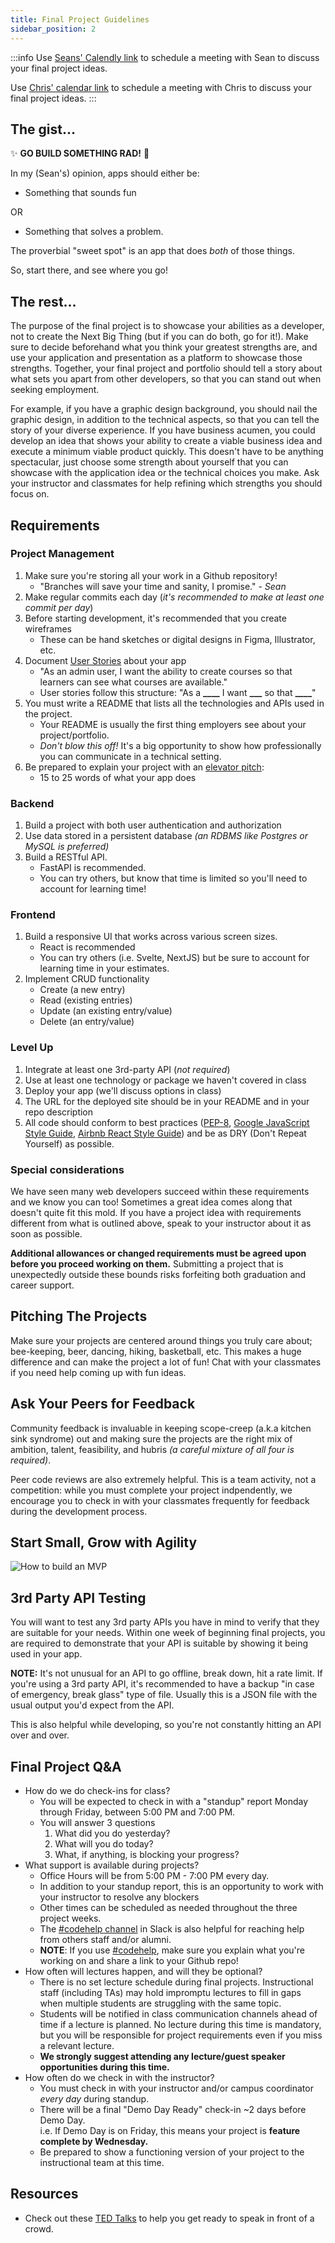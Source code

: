 ```yaml
---
title: Final Project Guidelines
sidebar_position: 2
---
```


<!-- markdownlint-disable no-inline-html no-trailing-punctuation -->

:::info
Use [Seans' Calendly link](https://calendly.com/sean-i9y/final-project-planning) to schedule a meeting with Sean to discuss your final project ideas.

Use [Chris' calendar link](https://calendar.app.google/HPYVPM24nDCuV47F6) to schedule a meeting with Chris to discuss your final project ideas.
:::

## The gist...

:sparkles: **GO BUILD SOMETHING RAD!** :rainbow:

In my (Sean's) opinion, apps should either be:

- Something that sounds fun

OR

- Something that solves a problem.

The proverbial "sweet spot" is an app that does _both_ of those things.

So, start there, and see where you go!

## The rest...

The purpose of the final project is to showcase your abilities as a developer, not to create the Next Big Thing (but if you can do both, go for it!). Make sure to decide beforehand what you think your greatest strengths are, and use your application and presentation as a platform to showcase those strengths. Together, your final project and portfolio should tell a story about what sets you apart from other developers, so that you can stand out when seeking employment.

For example, if you have a graphic design background, you should nail the graphic design, in addition to the technical aspects, so that you can tell the story of your diverse experience. If you have business acumen, you could develop an idea that shows your ability to create a viable business idea and execute a minimum viable product quickly. This doesn't have to be anything spectacular, just choose some strength about yourself that you can showcase with the application idea or the technical choices you make. Ask your instructor and classmates for help refining which strengths you should focus on.

## Requirements

### Project Management

1. Make sure you're storing all your work in a Github repository!
   - "Branches will save your time and sanity, I promise." - _Sean_
2. Make regular commits each day (_it's recommended to make at least one commit per day_)
3. Before starting development, it's recommended that you create wireframes
   - These can be hand sketches or digital designs in Figma, Illustrator, etc.
4. Document [User Stories](https://www.atlassian.com/agile/project-management/user-stories) about your app
   - "As an admin user, I want the ability to create courses so that learners can see what courses are available."
   - User stories follow this structure: "As a **\_\_\_\_** I want **\_\_\_** so that **\_\_\_\_**"
5. You must write a README that lists all the technologies and APIs used in the project.
   - Your README is usually the first thing employers see about your project/portfolio.
   - _Don't blow this off!_ It's a big opportunity to show how professionally you can communicate in a technical setting.
6. Be prepared to explain your project with an [elevator pitch](https://www.universitylabpartners.org/blog/how-to-write-a-winning-elevator-pitch):
   - 15 to 25 words of what your app does

### Backend

1. Build a project with both user authentication and authorization
2. Use data stored in a persistent database _(an RDBMS like Postgres or MySQL is preferred)_
3. Build a RESTful API.
   - FastAPI is recommended.
   - You can try others, but know that time is limited so you'll need to account for learning time!

### Frontend

1. Build a responsive UI that works across various screen sizes.
   - React is recommended
   - You can try others (i.e. Svelte, NextJS) but be sure to account for learning time in your estimates.
2. Implement CRUD functionality
   - Create (a new entry)
   - Read (existing entries)
   - Update (an existing entry/value)
   - Delete (an entry/value)

### Level Up

1. Integrate at least one 3rd-party API (_not required_)
2. Use at least one technology or package we haven't covered in class
3. Deploy your app (we'll discuss options in class)
4. The URL for the deployed site should be in your README and in your repo description
5. All code should conform to best practices ([PEP-8](https://peps.python.org/pep-0008/), [Google JavaScript Style Guide](https://google.github.io/styleguide/jsguide.html), [Airbnb React Style Guide](https://github.com/airbnb/javascript/tree/master/react)) and be as DRY (Don't Repeat Yourself) as possible.

### Special considerations

We have seen many web developers succeed within these requirements and we know you can too! Sometimes a great idea comes along that doesn't quite fit this mold. If you have a project idea with requirements different from what is outlined above, speak to your instructor about it as soon as possible.

**Additional allowances or changed requirements must be agreed upon before you proceed working on them.** Submitting a project that is unexpectedly outside these bounds risks forfeiting both graduation and career support.

## Pitching The Projects

Make sure your projects are centered around things you truly care about; bee-keeping, beer, dancing, hiking, basketball, etc. This makes a huge difference and can make the project a lot of fun! Chat with your classmates if you need help coming up with fun ideas.

## Ask Your Peers for Feedback

Community feedback is invaluable in keeping scope-creep (a.k.a kitchen sink syndrome) out and making sure the projects are the right mix of ambition, talent, feasibility, and hubris _(a careful mixture of all four is required)_.

Peer code reviews are also extremely helpful. This is a team activity, not a competition: while you must complete your project indpendently, we encourage you to check in with your classmates frequently for feedback during the development process.

## Start Small, Grow with Agility

![How to build an MVP](./img/how-to-build-a-minimum-viable-product.png)

## 3rd Party API Testing

You will want to test any 3rd party APIs you have in mind to verify that they are suitable for your needs. Within one week of beginning final projects, you are required to demonstrate that your API is suitable by showing it being used in your app.

**NOTE:** It's not unusual for an API to go offline, break down, hit a rate limit. If you're using a 3rd party API, it's recommended to have a backup "in case of emergency, break glass" type of file. Usually this is a JSON file with the usual output you'd expect from the API.

This is also helpful while developing, so you're not constantly hitting an API over and over.

## Final Project Q&A

- How do we do check-ins for class?
  - You will be expected to check in with a "standup" report Monday through Friday, between 5:00 PM and 7:00 PM.
  - You will answer 3 questions
      1. What did you do yesterday?
      2. What will you do today?
      3. What, if anything, is blocking your progress?
- What support is available during projects?
  - Office Hours will be from 5:00 PM - 7:00 PM every day.
  - In addition to your standup report, this is an opportunity to work with your instructor to resolve any blockers
  - Other times can be scheduled as needed throughout the three project weeks.
  - The [#codehelp channel](https://buildcarolina.slack.com/archives/CM857C3K7) in Slack is also helpful for reaching help from others staff and/or alumni.
  - **NOTE**: If you use [#codehelp](https://buildcarolina.slack.com/archives/CM857C3K7), make sure you explain what you're working on and share a link to your Github repo!
- How often will lectures happen, and will they be optional?
  - There is no set lecture schedule during final projects. Instructional staff (including TAs) may hold impromptu lectures to fill in gaps when multiple students are struggling with the same topic.
  - Students will be notified in class communication channels ahead of time if a lecture is planned. No lecture during this time is mandatory, but you will be responsible for project requirements even if you miss a relevant lecture.
  - **We strongly suggest attending any lecture/guest speaker opportunities during this time.**
- How often do we check in with the instructor?
  - You must check in with your instructor and/or campus coordinator _every day_ during standup.
  - There will be a final "Demo Day Ready" check-in ~2 days before Demo Day.
     <br/> i.e. If Demo Day is on Friday, this means your project is **feature complete by Wednesday.**
  - Be prepared to show a functioning version of your project to the instructional team at this time.

## Resources

- Check out these [TED Talks](https://www.ted.com/playlists/226/before_public_speaking) to help you get ready to speak in front of a crowd.
